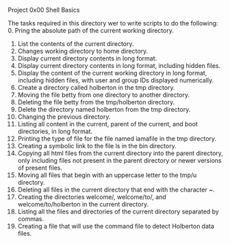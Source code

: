 Project 0x00 Shell Basics

The tasks required in this directory wer to write scripts to do the following:
0. Pring the absolute path of the current working directory.
1. List the contents of the current directory.
2. Changes working directory to home directory.
3. Display current directory contents in long format.
4. Display current directory contents in long format, including hidden files.
5. Display the content of the current working directory in long format, including hidden files, with user and group IDs displayed numerically.
6. Create a directory called holberton in the tmp directory.
7. Moving the file betty from one directory to another directory.
8. Deleting the file betty from the tmp/holberton directory.
9. Delete the directory named holberton from the tmp directory.
10. Changing the previous directory.
11. Listing all content in the current, parent of the current, and boot directories, in long format.
12. Printing the type of file for the file named iamafile in the tmp directory.
13. Creating a symbolic link to the file ls in the bin directory.
14. Copying all html files from the current directory into the parent directory, only including files not present in the parent directory or newer versions of present files.
15. Moving all files that begin with an uppercase letter to the tmp/u directory.
16. Deleting all files in the current directory that end with the character ~.
17. Creating the directories welcome/, welcome/to/, and welcome/to/holberton in the current directory.
18. Listing all the files and directories of the current directory separated by commas.
19. Creating a file that will use the command file to detect Holberton data files. 
